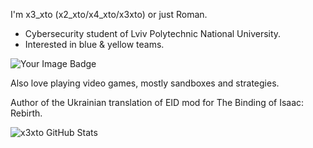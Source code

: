 I'm x3_xto (x2_xto/x4_xto/x3xto) or just Roman.
+ Cybersecurity student of Lviv Polytechnic National University.
+ Interested in blue & yellow teams.

<div id="header" align="left">
  <img src="[https://tryhackme-badges.s3.amazonaws.com/x3xto.png](https://tryhackme-badges.s3.amazonaws.com/x3xto.png)" alt="Your Image Badge" />
</div>

Also love playing video games, mostly sandboxes and strategies.

Author of the Ukrainian translation of EID mod for The Binding of Isaac: Rebirth.

![x3xto GitHub Stats](https://github-readme-stats.vercel.app/api?username=x3xto&show_icons=true&theme=tokyonight)
